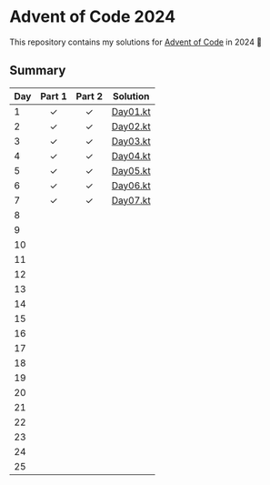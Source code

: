 # Advent of Code 2024

This repository contains my solutions for [Advent of Code](https://adventofcode.com/2024) in 2024 🎄

## Summary

| Day | Part 1 | Part 2 | Solution                       |
|-----|:------:|:------:|--------------------------------|
| 1   |   ✓    |   ✓    | [Day01.kt](src/day01/Day01.kt) |
| 2   |   ✓    |   ✓    | [Day02.kt](src/day02/Day02.kt) |
| 3   |   ✓    |   ✓    | [Day03.kt](src/day03/Day03.kt) |
| 4   |   ✓    |   ✓    | [Day04.kt](src/day04/Day04.kt) |
| 5   |   ✓    |   ✓    | [Day05.kt](src/day05/Day05.kt) |
| 6   |   ✓    |   ✓    | [Day06.kt](src/day06/Day06.kt) |
| 7   |   ✓    |   ✓    | [Day07.kt](src/day07/Day07.kt) |
| 8   |        |        |                                |
| 9   |        |        |                                |
| 10  |        |        |                                |
| 11  |        |        |                                |
| 12  |        |        |                                |
| 13  |        |        |                                |
| 14  |        |        |                                |
| 15  |        |        |                                |
| 16  |        |        |                                |
| 17  |        |        |                                |
| 18  |        |        |                                |
| 19  |        |        |                                |
| 20  |        |        |                                |
| 21  |        |        |                                |
| 22  |        |        |                                |
| 23  |        |        |                                |
| 24  |        |        |                                |
| 25  |        |        |                                |

